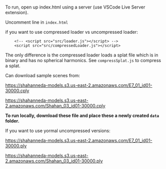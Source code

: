 #

To run, open up index.html using a server (use VSCode Live Server extension).

Uncomment line in `index.html`

if you want to use compressed loader vs uncompressed loader:
```
	<!-- <script src="src/loader.js"></script> -->
	<script src="src/compressedLoader.js"></script>
```


The only difference is the compressed loader loads a splat file which is in binary and has no spherical harmonics.
See `compressSplat.js` to compress a splat.


Can download sample scenes from:

https://shahanneda-models.s3.us-east-2.amazonaws.com/E7_01_id01-30000.cply

https://shahanneda-models.s3.us-east-2.amazonaws.com/Shahan_03_id01-30000.cply

**To run locally, download these file and place these a newly created `data` folder.**

If you want to use yormal uncompressed versions:

https://shahanneda-models.s3.us-east-2.amazonaws.com/E7_01_id01-30000.ply

https://shahanneda-models.s3.us-east-2.amazonaws.com/Shahan_03_id01-30000.ply

